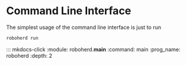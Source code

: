 # Command Line Interface

The simplest usage of the command line interface is just
to run

```bash
roboherd run
```

::: mkdocs-click
    :module: roboherd.__main__
    :command: main
    :prog_name: roboherd
    :depth: 2
